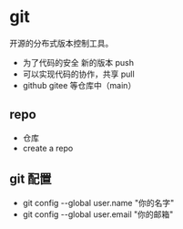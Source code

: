 # git

开源的分布式版本控制工具。
- 为了代码的安全 新的版本 push
- 可以实现代码的协作，共享  pull 
- github gitee 等仓库中（main）

## repo
  - 仓库  
  - create a repo 
## git 配置
 - git config --global user.name "你的名字"
 - git config --global user.email "你的邮箱"